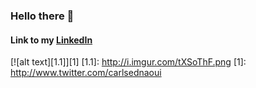 ### Hello there 👋
#### Link to my [LinkedIn](https://www.linkedin.com/in/jcctcybernetsystems/)
[![alt text][1.1]][1]
[1.1]: http://i.imgur.com/tXSoThF.png
[1]: http://www.twitter.com/carlsednaoui
<!--
**jcesarprog/jcesarprog** is a ✨ _special_ ✨ repository because its `README.md` (this file) appears on your GitHub profile.

Here are some ideas to get you started:

- 🔭 I’m currently working on ...
- 🌱 I’m currently learning ...
- 👯 I’m looking to collaborate on ...
- 🤔 I’m looking for help with ...
- 💬 Ask me about ...
- 📫 How to reach me: ...
- 😄 Pronouns: ...
- ⚡ Fun fact: ...
-->
